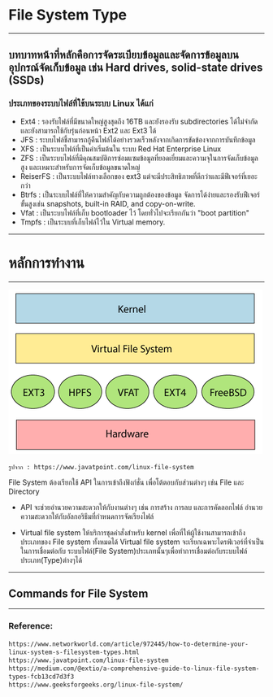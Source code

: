 File System Type
===
---

## บทบาทหน้าที่หลักคือการจัดระเบียบข้อมูลและจัดการข้อมูลบนอุปกรณ์จัดเก็บข้อมูล เช่น Hard drives, solid-state drives (SSDs)

### ประเภทของระบบไฟล์ที่ใช้บนระบบ Linux ได้แก่

- Ext4 : รองรับไฟล์ที่มีขนาดใหญ่สูงสุดถึง 16TB และยังรองรับ subdirectories ได้ไม่จำกัดและยังสามารถใช้กับรุ่นก่อนหน้า
  Ext2 และ Ext3 ได้
- JFS : ระบบไฟล์ชี้สามารถกู้คืนไฟล์ได้อย่างรวดเร็วหลังจากเกิดการขัดข้องจากการบันทึกข้อมูล
- XFS : เป็นระบบไฟล์ที่เป็นค่าเริ่มต้นใน ระบบ Red Hat Enterprise Linux
- ZFS : เป็นระบบไฟล์ที่มีคุณสมบัติการซ่อมแซมข้อมูลที่ยอดเยี่ยมและความจุในการจัดเก็บข้อมูลสูง
  และเหมาะสำหรับการจัดเก็บข้อมูลขนาดใหญ่
- ReiserFS : เป็นระบบไฟล์ทางเลือกของ ext3 แต่จะมีประสิทธิภาพที่ดีกว่าและมีฟีเจอร์ที่เยอะกว่า
- Btrfs : เป็นระบบไฟล์ที่ให้ความสำคัญกับความถูกต้องของข้อมูล จัดการได้ง่ายและรองรับฟีเจอร์ขั้นสูงเช่น snapshots,
  built-in RAID, and copy-on-write.
- Vfat : เป็นระบบไฟล์ที่เก็บ bootloader ไว้ โดยทั่วไปจะเรียกกันว่า "boot partition"
- Tmpfs : เป็นระบบที่เก็บไฟล์ไว้ใน Virtual memory.

---
หลักการทำงาน
===
---
![The Picture](/assets/img/78%20File%20System%20Type/linux-file-system.png)

    รูปจาก : https://www.javatpoint.com/linux-file-system 

File System ต้องเรียกใช้ API ในการเข้าถึงฟังก์ชั่น เพื่อโต้ตอบกับส่วนต่างๆ เช่น File และ Directory

- API จะช่วยอำนวยความสะดวกให้กับงานต่างๆ เช่น การสร้าง การลบ และการคัดลอกไฟล์
  อำนวยความสะดวกให้กับอัลกอริธึมที่กำหนดการจัดเรียงไฟล์

- Virtual file system ให้บริการชุดคำสั่งสำหรับ kernel เพื่อที่ให้ผู้ใช้งานสามารถเข้าถึง ประเภทของ File system ทั้งหมดได้
  Virtual file system
  จะเรียกเฉพาะไดรฟ์เวอร์ที่จำเป็นในการเชื่อมต่อกับ ระบบไฟล์(File System)ประเภทนั้นๆเพื่อทำการเชื่อมต่อกับระบบไฟล์ประเภท(Type)ต่างๆได้

---

## Commands for File System




---


### Reference:

    https://www.networkworld.com/article/972445/how-to-determine-your-linux-system-s-filesystem-types.html
    https://www.javatpoint.com/linux-file-system
    https://medium.com/@extio/a-comprehensive-guide-to-linux-file-system-types-fcb13cd7d3f3
    https://www.geeksforgeeks.org/linux-file-system/


